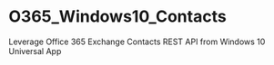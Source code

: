 # O365_Windows10_Contacts
Leverage Office 365 Exchange Contacts REST API from Windows 10 Universal App

